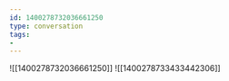 ```yaml
---
id: 1400278732036661250
type: conversation
tags:
- 
---
```

![[1400278732036661250]]
![[1400278733433442306]]

